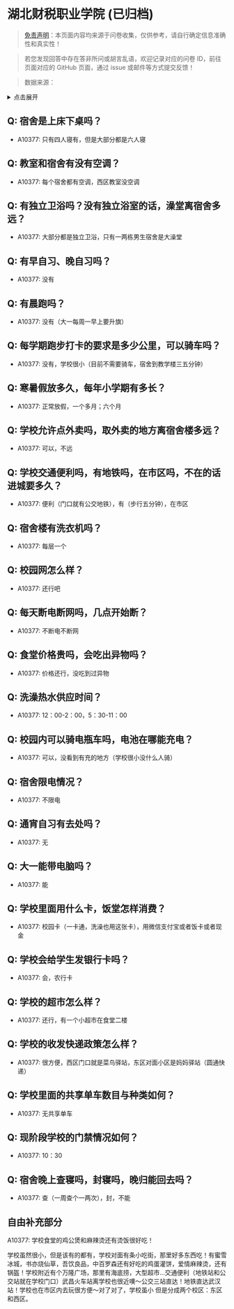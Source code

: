 # 湖北财税职业学院 (已归档)

> [免责声明](https://colleges.chat/#_3)：本页面内容均来源于问卷收集，仅供参考，请自行确定信息准确性和真实性！

> 若您发现回答中存在答非所问或胡言乱语，欢迎记录对应的问卷 ID，前往页面对应的 GitHub 页面，通过 issue 或邮件等方式提交反馈！

> 数据来源：

<details><summary>点击展开</summary>
<ul>
<li>A10377: 匿名 (2022 年 06 月)</li>
</ul>
</details>

## Q: 宿舍是上床下桌吗？

- A10377: 只有四人寝有，但是大部分都是六人寝

## Q: 教室和宿舍有没有空调？

- A10377: 每个宿舍都有空调，西区教室没空调

## Q: 有独立卫浴吗？没有独立浴室的话，澡堂离宿舍多远？

- A10377: 大部分都是独立卫浴，只有一两栋男生宿舍是大澡堂

## Q: 有早自习、晚自习吗？

- A10377: 没有

## Q: 有晨跑吗？

- A10377: 没有（大一每周一早上要升旗）

## Q: 每学期跑步打卡的要求是多少公里，可以骑车吗？

- A10377: 没有，学校很小（目前不需要骑车，宿舍到教学楼三五分钟）

## Q: 寒暑假放多久，每年小学期有多长？

- A10377: 正常放假，一个多月；六个月

## Q: 学校允许点外卖吗，取外卖的地方离宿舍楼多远？

- A10377: 可以，不远

## Q: 学校交通便利吗，有地铁吗，在市区吗，不在的话进城要多久？

- A10377: 便利（门口就有公交地铁），有（步行五分钟），在市区

## Q: 宿舍楼有洗衣机吗？

- A10377: 每层一个

## Q: 校园网怎么样？

- A10377: 还行吧

## Q: 每天断电断网吗，几点开始断？

- A10377: 不断电不断网

## Q: 食堂价格贵吗，会吃出异物吗？

- A10377: 价格还行，没吃到过异物

## Q: 洗澡热水供应时间？

- A10377: 12：00-2：00，5：30-11：00

## Q: 校园内可以骑电瓶车吗，电池在哪能充电？

- A10377: 可以，没看到有充的地方（学校很小没什么人骑）

## Q: 宿舍限电情况？

- A10377: 不限电

## Q: 通宵自习有去处吗？

- A10377: 无

## Q: 大一能带电脑吗？

- A10377: 能

## Q: 学校里面用什么卡，饭堂怎样消费？

- A10377: 校园卡（一卡通，洗澡也用这张卡），用微信支付宝或者饭卡或者现金

## Q: 学校会给学生发银行卡吗？

- A10377: 会，农行卡

## Q: 学校的超市怎么样？

- A10377: 还行，有一个小超市在食堂二楼

## Q: 学校的收发快递政策怎么样？

- A10377: 很方便，西区门口就是菜鸟驿站，东区对面小区是妈妈驿站（圆通快递）

## Q: 学校里面的共享单车数目与种类如何？

- A10377: 无共享单车

## Q: 现阶段学校的门禁情况如何？

- A10377: 10：30

## Q: 宿舍晚上查寝吗，封寝吗，晚归能回去吗？

- A10377: 查（一周查个一两次），封，不能

## 自由补充部分

A10377: 学校食堂的鸡公煲和麻辣烫还有烫饭很好吃！

学校虽然很小，但是该有的都有，学校对面有条小吃街，那里好多东西吃！有蜜雪冰城，书亦烧仙草，吾饮良品，中百罗森还有好吃的鸡蛋灌饼，爱情麻辣烫，还有锅盔！学校附近有个万隆广场，那里有海底捞，大型超市…交通便利（地铁站和公交站就在学校门口）武昌火车站离学校也很近噢～公交三站直达！地铁直达武汉站！学校也在市区内去玩很方便～对了对了，学校虽小 但是分成两个校区：东区和西区。